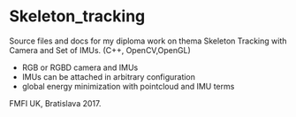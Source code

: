 # Skeleton_tracking
Source files and docs for my diploma work on thema Skeleton Tracking with Camera and Set of IMUs.
(C++, OpenCV,OpenGL)
- RGB or RGBD camera and IMUs
- IMUs can be attached in arbitrary configuration
- global energy minimization with pointcloud and IMU terms

FMFI UK, Bratislava 2017.
